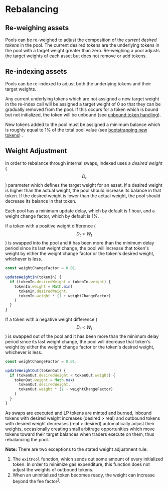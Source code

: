 # Rebalancing

## Re-weighing assets

Pools can be re-weighed to adjust the composition of the *current desired tokens* in the pool. The current desired tokens are the underlying tokens in the pool with a target weight greater than zero. Re-weighing a pool adjusts the target weights of each asset but does not remove or add tokens.

## Re-indexing assets

Pools can be re-indexed to adjust both the underlying tokens and their target weights.

Any current underlying tokens which are not assigned a new target weight in the re-index call will be assigned a target weight of 0 so that they can be gradually removed from the pool. If this occurs for a token which is bound but not initialized, the token will be unbound (see [unbound token handling](./removing-tokens.md#Handling-unbound-tokens)).

New tokens added to the pool must be assigned a minimum balance which is roughly equal to 1% of the total pool value (see [bootstrapping new tokens](./adding-tokens.md)) .

## Weight Adjustment

In order to rebalance through internal swaps, Indexed uses a *desired weight* ($$D_t$$) parameter which defines the target weight for an asset. If a desired weight is higher than the actual weight, the pool should increase its balance in that token. If the desired weight is lower than the actual weight, the pool should decrease its balance in that token.

Each pool has a minimum update delay, which by default is 1 hour, and a weight change factor, which by default is 1%. 

If a token with a positive weight difference ($$D_t > W_t$$) is swapped into the pool and it has been more than the minimum delay period since its last weight change, the pool will increase that token's weight by either the weight change factor or the token's desired weight, whichever is less.

```js
const weightChangeFactor = 0.01;

updateWeightIn(tokenIn) {
  if (tokenIn.desiredWeight > tokenIn.weight) {
    tokenIn.weight = Math.min(
      tokenIn.desiredWeight,
      tokenIn.weight * (1 + weightChangeFactor)
    )
  }
}
```

If a token with a negative weight difference ($$D_t < W_t$$) is swapped out of the pool and it has been more than the minimum delay period since its last weight change, the pool will decrease that token's weight by either the weight change factor or the token's desired weight, whichever is less.

```js
const weightChangeFactor = 0.01;

updateWeightOut(tokenOut) {
  if (tokenOut.desiredWeight < tokenOut.weight) {
    tokenOut.weight = Math.max(
      tokenOut.desiredWeight,
      tokenOut.weight * (1 - weightChangeFactor)
    )
  }
}
```

As swaps are executed and LP tokens are minted and burned, inbound tokens with desired weight increases (desired > real) and outbound tokens with desired weight decreases (real > desired) automatically adjust their weights, occasionally creating small arbitrage opportunities which move tokens toward their target balances when traders execute on them, thus rebalancing the pool.

**Note:** There are two exceptions to the stated weight adjustment rule:

1. The `exitPool` function, which sends out some amount of every initialized token. In order to minimize gas expenditure, this function does not adjust the weights of outbound tokens.
2. When an uninitialized token becomes ready, the weight can increase beyond the fee factor<sup>[1](#Initialization)</sup>.